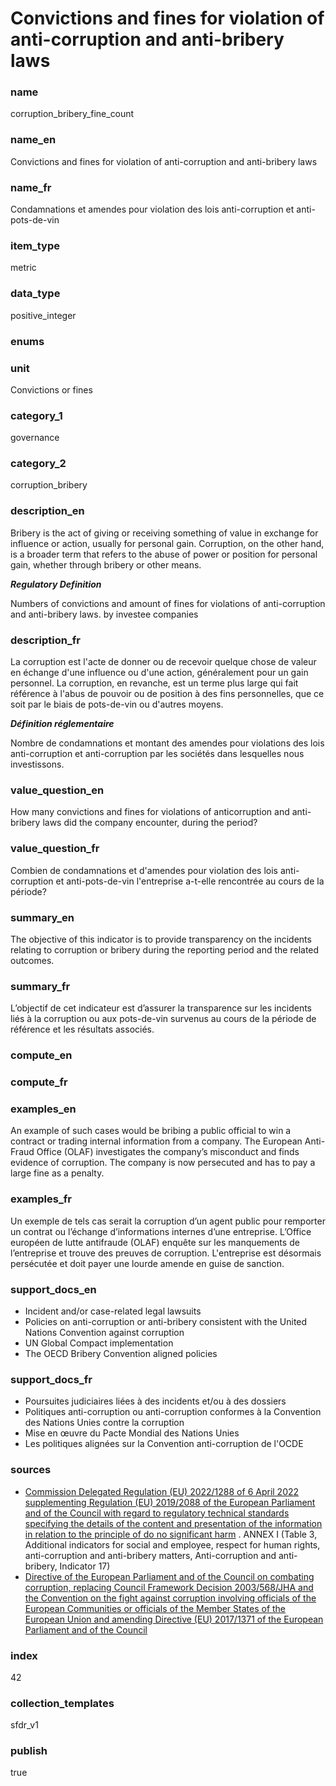 # Convictions and fines for violation of anti-corruption and anti-bribery laws

### name

corruption_bribery_fine_count

### name_en

Convictions and fines for violation of anti-corruption and anti-bribery laws

### name_fr

Condamnations et amendes pour violation des lois anti-corruption et anti-pots-de-vin

### item_type

metric

### data_type

positive_integer

### enums



### unit

Convictions or fines

### category_1

governance

### category_2

corruption_bribery

### description_en

Bribery is the act of giving or receiving something of value in exchange for influence or action,
usually for personal gain. Corruption, on the other hand, is a broader term that refers to the
abuse of power or position for personal gain, whether through bribery or other means.

***Regulatory Definition***

Numbers of convictions and amount of fines for violations of anti-corruption and anti-bribery laws.
by investee companies

### description_fr

La corruption est l'acte de donner ou de recevoir quelque chose de valeur en échange d'une
influence ou d'une action, généralement pour un gain personnel. La corruption, en revanche, est
un terme plus large qui fait référence à l'abus de pouvoir ou de position à des fins personnelles,
que ce soit par le biais de pots-de-vin ou d'autres moyens.

***Définition réglementaire***

Nombre de condamnations et montant des amendes pour violations des lois anti-corruption et
anti-corruption par les sociétés dans lesquelles nous investissons.

### value_question_en

How many convictions and fines for violations of anticorruption and anti-bribery laws did the
company encounter, during the period?

### value_question_fr

Combien de condamnations et d'amendes pour violation des lois anti-corruption et anti-pots-de-vin
l'entreprise a-t-elle rencontrée au cours de la période?

### summary_en

The objective of this indicator is to provide transparency on the incidents relating to corruption
or bribery during the reporting period and the related outcomes.

### summary_fr

L’objectif de cet indicateur est d’assurer la transparence sur les incidents liés à la corruption
ou aux pots-de-vin survenus au cours de la période de référence et les résultats associés.

### compute_en



### compute_fr



### examples_en

An example of such cases would be bribing a public official to win a contract or trading internal
information from a company. The European Anti-Fraud Office (OLAF) investigates the company’s
misconduct and finds evidence of corruption. The company is now persecuted and has to pay a
large fine as a penalty.

### examples_fr

Un exemple de tels cas serait la corruption d’un agent public pour remporter un contrat ou
l’échange d’informations internes d’une entreprise. L’Office européen de lutte antifraude
(OLAF) enquête sur les manquements de l’entreprise et trouve des preuves de corruption.
L'entreprise est désormais persécutée et doit payer une lourde amende en guise de sanction.

### support_docs_en

- Incident and/or case-related legal lawsuits
- Policies on anti-corruption or anti-bribery consistent with the United Nations Convention against corruption
- UN Global Compact implementation
- The OECD Bribery Convention aligned policies

### support_docs_fr

- Poursuites judiciaires liées à des incidents et/ou à des dossiers
- Politiques anti-corruption ou anti-corruption conformes à la Convention des Nations Unies contre la corruption
- Mise en œuvre du Pacte Mondial des Nations Unies
- Les politiques alignées sur la Convention anti-corruption de l'OCDE

### sources

- [Commission Delegated Regulation (EU) 2022/1288 of 6 April 2022 supplementing Regulation (EU)
2019/2088 of the European Parliament and of the Council with regard to regulatory technical
standards specifying the details of the content and presentation of the information in relation
to the principle of do no significant harm](https://eur-lex.europa.eu/eli/reg_del/2022/1288/oj)
. ANNEX I (Table 3, Additional indicators for social and employee, respect for human rights,
anti-corruption and anti-bribery matters, Anti-corruption and anti-bribery, Indicator 17)
- [Directive of the European Parliament and of the Council on combating corruption, replacing
Council Framework Decision 2003/568/JHA and the Convention on the fight against corruption
involving officials of the European Communities or officials of the Member States of the
European Union and amending Directive (EU) 2017/1371 of the European Parliament and of the Council](https://eur-lex.europa.eu/legal-content/EN/TXT/HTML/?uri=CELEX:52023PC0234)

### index

42

### collection_templates

sfdr_v1

### publish

true
